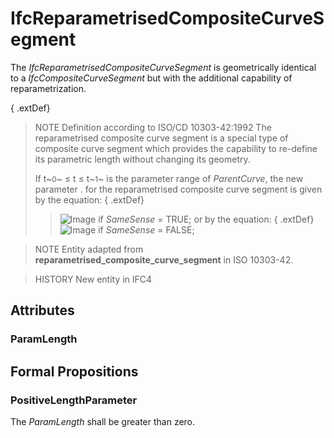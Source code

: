 # IfcReparametrisedCompositeCurveSegment

The _IfcReparametrisedCompositeCurveSegment_ is geometrically identical to a _IfcCompositeCurveSegment_ but with the additional capability of reparametrization.
<!-- end of short definition -->


{ .extDef}
> NOTE Definition according to ISO/CD 10303-42:1992
> The reparametrised composite curve segment is a special type of composite curve segment which provides the capability to re-define its parametric length without changing its geometry.
>
> If t~<small>0</small>~ ≤ t ≤ t~<small>1</small>~ is the parameter range of _ParentCurve_, the new parameter . for the reparametrised composite curve segment is given by the equation:
{ .extDef}
>> ![Image](../../../../figures/ifcreparametrisedcompositecurvesegment-math1.gif) if _SameSense_ = TRUE;
> or by the equation:
{ .extDef}
>> ![Image](../../../../figures/ifcreparametrisedcompositecurvesegment-math2.gif) if _SameSense_ = FALSE;


>
> NOTE Entity adapted from **reparametrised_composite_curve_segment** in ISO 10303-42.

> HISTORY New entity in IFC4

## Attributes

### ParamLength


## Formal Propositions

### PositiveLengthParameter
The _ParamLength_ shall be greater than zero.
